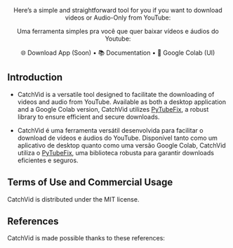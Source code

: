 <p align="center">Here’s a simple and straightforward tool for you if you want to download videos or Audio-Only from YouTube:</p>

<p align="center">Uma ferramenta simples pra você que quer baixar vídeos e áudios do Youtube:</p>

<p align="center">
<!--   <a href="https://" target="_blank"> -->🌐 Download App (Soon)</a> 
  •
 <!--  <a href="https://" target="_blank"> -->📚 Documentation</a>
   •
  <!-- <a href="https://" target="_blank"> -->🔎 Google Colab (UI)</a>

</p>

## Introduction

- CatchVid is a versatile tool designed to facilitate the downloading of videos and audio from YouTube. Available as both a desktop application and a Google Colab version, CatchVid utilizes [PyTubeFix](https://pypi.org/project/pytubefix/), a robust library to ensure efficient and secure downloads.

- CatchVid é uma ferramenta versátil desenvolvida para facilitar o download de vídeos e áudios do YouTube. Disponível tanto como um aplicativo de desktop quanto como uma versão Google Colab, CatchVid utiliza o [PyTubeFix](https://pypi.org/project/pytubefix/), uma biblioteca robusta para garantir downloads eficientes e seguros.
## Terms of Use and Commercial Usage

CatchVid is distributed under the MIT license.

## References

CatchVid is made possible thanks to these references:
